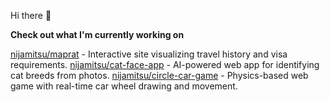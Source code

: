 Hi there 👋

**Check out what I'm currently working on**

[nijamitsu/maprat](https://github.com/nijamitsu/maprat) - Interactive site visualizing travel history and visa requirements.
[nijamitsu/cat-face-app](https://github.com/nijamitsu/maprat) - AI-powered web app for identifying cat breeds from photos.
[nijamitsu/circle-car-game](https://github.com/nijamitsu/circle-car-game) - Physics-based web game with real-time car wheel drawing and movement.
